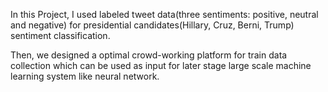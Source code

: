 In this Project, I used labeled tweet data(three sentiments: positive, neutral and negative) for presidential candidates(Hillary, Cruz, Berni, Trump) sentiment classification.

Then, we designed a optimal crowd-working platform for train data collection which can be used as input for later stage large scale machine learning system like neural network.
